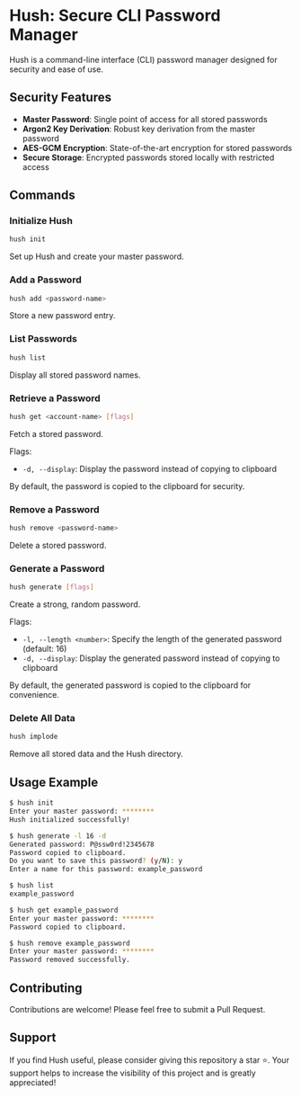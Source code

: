 # Hush: Secure CLI Password Manager

Hush is a command-line interface (CLI) password manager designed for security and ease of use.

## Security Features

- **Master Password**: Single point of access for all stored passwords
- **Argon2 Key Derivation**: Robust key derivation from the master password
- **AES-GCM Encryption**: State-of-the-art encryption for stored passwords
- **Secure Storage**: Encrypted passwords stored locally with restricted access

## Commands

### Initialize Hush
```bash
hush init
```
Set up Hush and create your master password.

### Add a Password
```bash
hush add <password-name>
```
Store a new password entry.

### List Passwords
```bash
hush list
```
Display all stored password names.

### Retrieve a Password
```bash
hush get <account-name> [flags]
```
Fetch a stored password.

Flags:
- `-d, --display`: Display the password instead of copying to clipboard

By default, the password is copied to the clipboard for security.

### Remove a Password
```bash
hush remove <password-name>
```
Delete a stored password.

### Generate a Password
```bash
hush generate [flags]
```
Create a strong, random password.

Flags:
- `-l, --length <number>`: Specify the length of the generated password (default: 16)
- `-d, --display`: Display the generated password instead of copying to clipboard

By default, the generated password is copied to the clipboard for convenience.

### Delete All Data
```bash
hush implode
```
Remove all stored data and the Hush directory.

## Usage Example

```bash
$ hush init
Enter your master password: ********
Hush initialized successfully!

$ hush generate -l 16 -d
Generated password: P@ssw0rd!2345678
Password copied to clipboard.
Do you want to save this password? (y/N): y
Enter a name for this password: example_password

$ hush list
example_password

$ hush get example_password
Enter your master password: ********
Password copied to clipboard.

$ hush remove example_password
Enter your master password: ********
Password removed successfully.
```

## Contributing

Contributions are welcome! Please feel free to submit a Pull Request.

## Support

If you find Hush useful, please consider giving this repository a star ⭐. Your support helps to increase the visibility of this project and is greatly appreciated!
